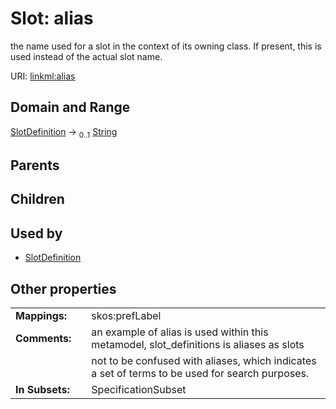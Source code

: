 
# Slot: alias


the name used for a slot in the context of its owning class.  If present, this is used instead of the actual slot name.

URI: [linkml:alias](https://w3id.org/linkml/alias)


## Domain and Range

[SlotDefinition](SlotDefinition.md) &#8594;  <sub>0..1</sub> [String](String.md)

## Parents


## Children


## Used by

 * [SlotDefinition](SlotDefinition.md)

## Other properties

|  |  |  |
| --- | --- | --- |
| **Mappings:** | | skos:prefLabel |
| **Comments:** | | an example of alias is used within this metamodel, slot_definitions is aliases as slots |
|  | | not to be confused with aliases, which indicates a set of terms to be used for search purposes. |
| **In Subsets:** | | SpecificationSubset |

